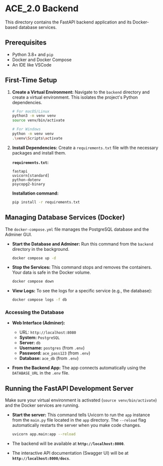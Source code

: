 # ACE_2.0 Backend

This directory contains the FastAPI backend application and its Docker-based database services.

## Prerequisites

- Python 3.8+ and `pip`
- Docker and Docker Compose
- An IDE like VSCode

## First-Time Setup

1.  **Create a Virtual Environment:**
    Navigate to the `backend` directory and create a virtual environment. This isolates the project's Python dependencies.

    ```sh
    # For macOS/Linux
    python3 -m venv venv
    source venv/bin/activate

    # For Windows
    python -m venv venv
    .\venv\Scripts\activate
    ```

2.  **Install Dependencies:**
    Create a `requirements.txt` file with the necessary packages and install them.

    **`requirements.txt`:**
    ```
    fastapi
    uvicorn[standard]
    python-dotenv
    psycopg2-binary
    ```

    **Installation command:**
    ```sh
    pip install -r requirements.txt
    ```

## Managing Database Services (Docker)

The `docker-compose.yml` file manages the PostgreSQL database and the Adminer GUI.

-   **Start the Database and Adminer:**
    Run this command from the `backend` directory in the background.

    ```sh
    docker compose up -d
    ```

-   **Stop the Services:**
    This command stops and removes the containers. Your data is safe in the Docker volume.

    ```sh
    docker compose down
    ```

-   **View Logs:**
    To see the logs for a specific service (e.g., the database):

    ```sh
    docker compose logs -f db
    ```

### Accessing the Database

-   **Web Interface (Adminer):**
    -   URL: `http://localhost:8080`
    -   **System:** `PostgreSQL`
    -   **Server:** `db`
    -   **Username:** `postgres` (from `.env`)
    -   **Password:** `ace_pass123` (from `.env`)
    -   **Database:** `ace_db` (from `.env`)

-   **From the Backend App:**
    The app connects automatically using the `DATABASE_URL` in the `.env` file.

## Running the FastAPI Development Server

Make sure your virtual environment is activated (`source venv/bin/activate`) and the Docker services are running.

-   **Start the server:**
    This command tells Uvicorn to run the `app` instance from the `main.py` file located in the `app` directory. The `--reload` flag automatically restarts the server when you make code changes.

    ```sh
    uvicorn app.main:app --reload
    ```

-   The backend will be available at **`http://localhost:8000`**.
-   The interactive API documentation (Swagger UI) will be at **`http://localhost:8000/docs`**.